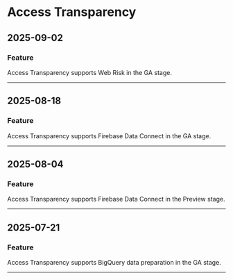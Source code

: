 # Access Transparency

## 2025-09-02

### Feature

Access Transparency supports Web Risk in the GA stage.

---
## 2025-08-18

### Feature

Access Transparency supports Firebase Data Connect in the GA stage.

---
## 2025-08-04

### Feature

Access Transparency supports Firebase Data Connect in the Preview stage.

---
## 2025-07-21

### Feature

Access Transparency supports BigQuery data preparation in the GA stage.

---
